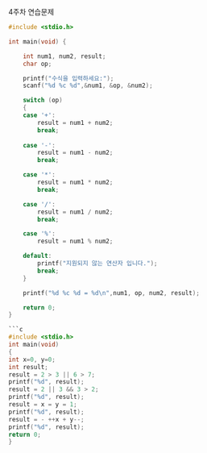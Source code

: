 4주차 연습문제

```c
#include <stdio.h>

int main(void) {

    int num1, num2, result;
    char op;

    printf("수식을 입력하세요:");
    scanf("%d %c %d",&num1, &op, &num2);

    switch (op)
    {
    case '+':
        result = num1 + num2;
        break;
    
    case '-':
        result = num1 - num2;
        break;

    case '*':
        result = num1 * num2;
        break;

    case '/':
        result = num1 / num2;
        break;

    case '%':
        result = num1 % num2;

    default:
        printf("지원되지 않는 연산자 입니다.");
        break;
    }

    printf("%d %c %d = %d\n",num1, op, num2, result);

    return 0;
}

```c
#include <stdio.h> 
int main(void) 
{
int x=0, y=0; 
int result;
result = 2 > 3 || 6 > 7; 
printf("%d", result);
result = 2 || 3 && 3 > 2; 
printf("%d", result);
result = x = y = 1; 
printf("%d", result);
result = - ++x + y--; 
printf("%d", result);
return 0; 
}
